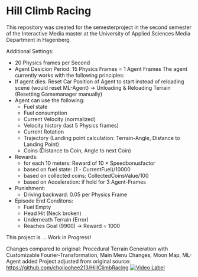 # Hill Climb Racing
This repository was created for the semesterproject in the second semester of the Interactive Media master at the University of Applied Sciences Media Department in Hagenberg.

Additional Settings: 
- 20 Physics frames per Second
- Agent Desicion Period: 15 Physics Frames = 1 Agent Frames
The agent currently works with the following principles:
- If agent dies: Reset Car Position of Agent to start instead of reloading scene (would reset ML-Agent) -> Unloading & Reloading Terrain (Resetting Gamemanager manually)
- Agent can use the following:
  - Fuel state
  - Fuel consumption
  - Current Velocity (normalized)
  - Velocity history (last 5 Physics frames)
  - Current Rotation
  - Trajectory (Landing point calculation: Terrain-Angle, Distance to Landing Point)
  - Coins (Distance to Coin, Angle to next Coin)
- Rewards:
  - for each 10 meters: Reward of 10 * Speedbonusfactor
  - based on fuel state: (1 - CurrentFuel)/10000
  - based on collected coins: CollectedCoinsValue/100
  - based on Acceleration: if hold for 3 Agent-Frames
- Punishment:
  - Driving backward: 0.05 per Physics Frame
- Episode End Conditons:
  - Fuel Empty
  - Head Hit (Neck broken)
  - Underneath Terrain (Error)
  - Reaches Goal (9900) -> Reward = 1000

This project is ... Work in Progress!

Changes compared to original: Procedural Terrain Generation with Customizable Fourier-Transformation, Main Menu Changes, Moon Map, ML-Agent added
Project adjusted from original source: https://github.com/choijoohee213/HillClimbRacing
[![Video Label](http://img.youtube.com/vi/TMuYO-Zndus/0.jpg)](https://www.youtube.com/watch?v=TMuYO-Zndus)
